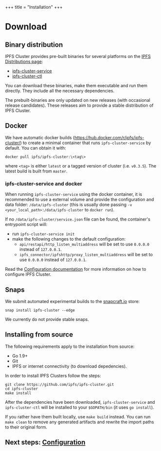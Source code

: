 +++
title = "Installation"
+++


# Download

## Binary distribution

IPFS Cluster provides pre-built binaries for several platforms on the [IPFS Distributions page](https://dist.ipfs.io):

* [ipfs-cluster-service](https://dist.ipfs.io/#ipfs-cluster-service)
* [ipfs-cluster-ctl](https://dist.ipfs.io/#ipfs-cluster-ctl)

You can download these binaries, make them executable and run them directly. They include all the necessary dependencies.

The prebuilt-binaries are only updated on new releases (with occasional release candidates). These releases aim to provide a stable distribution of IPFS Cluster.


## Docker

We have automatic docker builds (https://hub.docker.com/r/ipfs/ipfs-cluster/) to create a minimal container that runs `ipfs-cluster-service` by default. You can obtain it with:

```
docker pull ipfs/ipfs-cluster:\<tag\>
```

where `<tag>` is either `latest` or a tagged version of cluster (i.e. `v0.3.5`). The latest build is built from `master`.

### ipfs-cluster-service and docker

When running `ipfs-cluster-service` using the docker container, it is recommended to use a external volume and provide the configuration and data folder: `/data/ipfs-cluster` (this is usually done passing `-v <your_local_path>:/data/ipfs-cluster` to `docker run`).

If no `/data/ipfs-cluster/service.json` file can be found, the container's entrypoint script will:

* run `ipfs-cluster-service init`
* make the following changes to the default configuration:
  * `api/restapi/http_listen_multiaddress` will be set to use `0.0.0.0` instead of `127.0.0.1`.
  * `ipfs_connector/ipfshttp/proxy_listen_multiaddress` will be set to use `0.0.0.0` instead of `127.0.0.1`.

Read the [Configuration documentation](/documentation/configuration) for more information on how to configure IPFS Cluster.


## Snaps

We submit automated experimental builds to the [snapcraft.io](https://snapcraft.io) store:

```
snap install ipfs-cluster --edge
```

We currently do not provide stable snaps.

## Installing from source

The following requirements apply to the installation from source:

* Go 1.9+
* Git
* IPFS or internet connectivity (to download depedencies).

In order to install IPFS Clusters follow the steps:

```
git clone https://github.com/ipfs/ipfs-cluster.git
cd ipfs-cluster
make install
```

After the dependencies have been downloaded, `ipfs-cluster-service` and `ipfs-cluster-ctl` will be installed to your `$GOPATH/bin` (it uses `go install`).

If you rather have them built locally, use `make build` instead. You can run `make clean` to remove any generated artifacts and rewrite the import paths to their original form.


## Next steps: [Configuration](/documentation/configuration)

